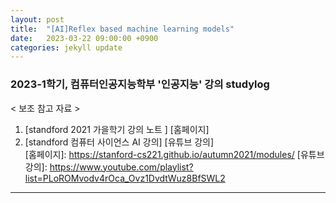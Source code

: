 ```yaml
---
layout: post
title:  "[AI]Reflex based machine learning models"
date:   2023-03-22 09:00:00 +0900
categories: jekyll update
---
```

  
### 2023-1학기, 컴퓨터인공지능학부 '인공지능' 강의 studylog  
  
< 보조 참고 자료 >  
1. [standford 2021 가을학기 강의 노트 ] [홈페이지]  
2. [standford 컴퓨터 사이언스 AI 강의] [유튜브 강의]   
[홈페이지]: https://stanford-cs221.github.io/autumn2021/modules/
[유튜브 강의]: https://www.youtube.com/playlist?list=PLoROMvodv4rOca_Ovz1DvdtWuz8BfSWL2
  
----------------------------------------------------------------------
  
  
  
  






